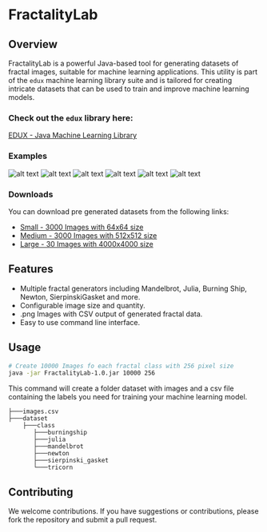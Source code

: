 # FractalityLab

## Overview
FractalityLab is a powerful Java-based tool for generating datasets of fractal images, suitable for machine learning applications. This utility is part of the `edux` machine learning library suite and is tailored for creating intricate datasets that can be used to train and improve machine learning models.

### Check out the `edux` library here:
[EDUX - Java Machine Learning Library](https://github.com/Samyssmile/edux)

### Examples
![alt text](https://hc-linux.eu/edux/0a7cdc9f-f3e7-4d7f-9238-ff7d1a487a78.png)
![alt text](https://hc-linux.eu/edux/0ae58db5-a749-4416-b623-aadfb4f62c22.png)
![alt text](https://hc-linux.eu/edux/0b69dff9-68fd-4ff2-bea4-810a452b71cc.png)
![alt text](https://hc-linux.eu/edux/2d483ca2-3579-428e-8dcc-3034208a801c.png)
![alt text](https://hc-linux.eu/edux/9b529a2f-5e63-4dd9-939c-12a09dec41e4.png)
![alt text](https://hc-linux.eu/edux/e4c215af-3f02-4250-b1af-7d23b52dc15f.png)

### Downloads
You can download pre generated datasets from the following links:

- [Small - 3000 Images with 64x64 size](https://hc-linux.eu/edux/fractality-S.zip)
- [Medium - 3000 Images with 512x512 size](https://hc-linux.eu/edux/fractality-L.zip)
- [Large - 30 Images with 4000x4000 size](https://hc-linux.eu/edux/fractality-XL.zip)

## Features
- Multiple fractal generators including Mandelbrot, Julia, Burning Ship, Newton, SierpinskiGasket and more.
- Configurable image size and quantity.
- .png Images with CSV output of generated fractal data.
- Easy to use command line interface.

## Usage
```bash
# Create 10000 Images fo each fractal class with 256 pixel size
java -jar FractalityLab-1.0.jar 10000 256
```

This command will create a folder dataset with images and a csv file containing the labels you need for training your machine learning model.
```
├───images.csv
├───dataset
    ├───class
       ├───burningship
       ├───julia
       ├───mandelbrot
       ├───newton
       ├───sierpinski_gasket
       └───tricorn
```



## Contributing
We welcome contributions. If you have suggestions or contributions, please fork the repository and submit a pull request.
